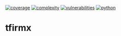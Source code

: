 [![coverage](https://img.shields.io/badge/coverage-25.84%25-red)](https://pybuilder.io/)
[![complexity](https://img.shields.io/badge/complexity-Simple:%203-green)](https://radon.readthedocs.io/en/latest/api.html#module-radon.complexity)
[![vulnerabilities](https://img.shields.io/badge/vulnerabilities-Low-yellow)](https://pypi.org/project/bandit/)
[![python](https://img.shields.io/badge/python-3.6-teal)](https://www.python.org/downloads/)

# tfirmx